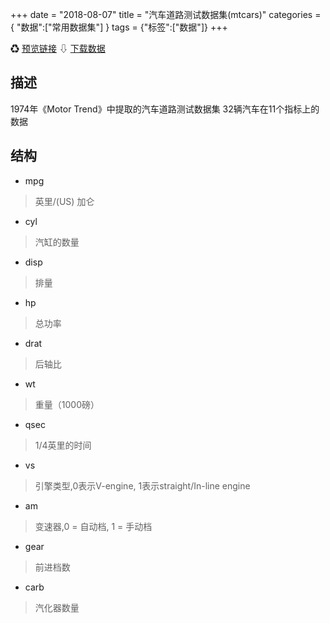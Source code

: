 +++
date = "2018-08-07"
title = "汽车道路测试数据集(mtcars)"
categories = { "数据":["常用数据集"] }
tags = {"标签":["数据"]}
+++

&#9851;&nbsp;[预览链接](/data/mtcars)
&#8681;&nbsp;[下载数据](/download/mtcars)

## 描述
1974年《Motor Trend》中提取的汽车道路测试数据集
32辆汽车在11个指标上的数据

## 结构

 - mpg
 >英里/(US) 加仑
 - cyl
 >汽缸的数量
 - disp
 >排量
 - hp
 >总功率
 - drat
 >后轴比
 - wt
 >重量（1000磅）
 - qsec
 >1/4英里的时间
 - vs
 >引擎类型,0表示V-engine, 1表示straight/In-line engine
 - am
 >变速器,0 = 自动档, 1 = 手动档
 - gear
 >前进档数
 - carb
 >汽化器数量
 